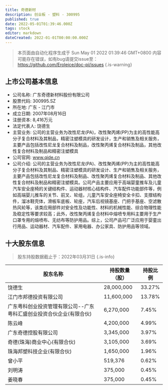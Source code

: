 ```yaml
---
title: 奇德新材
description: 创业板 - 塑料 - 300995
published: true
date: 2022-05-01T01:39:46.000Z
tags: stock
editor: markdown
dateCreated: 2022-01-01T00:00:00.000Z
---
```


> 本页面由自动化程序生成于 Sun May 01 2022 01:39:46 GMT+0800
> 内容可能存在错误，如有bug请提交issue至：https://github.com/Eroleice/doc-pi/issues
{.is-warning}

## 上市公司基本信息
- 公司名称: 广东奇德新材料股份有限公司
- 股票代码: 300995.SZ
- 所在地: 广东 - 江门市
- 成立日期: 2007年08月16日
- 注册资本: 8,416万元
- 法定代表人: 饶德生
- 主营业务: 公司的主营业务为改性尼龙(PA)，改性聚丙烯(PP)为主的高性能高分子复合材料及其制品，精密注塑模具的研发设计，生产和销售及相关服务，主要产品包括改性尼龙复合材料及制品，改性聚丙烯复合材料及制品，其他改性复合材料及制品和精密注塑模具
- 公司官网: www.qide.cn
- 公司介绍: 公司的主营业务为改性尼龙(PA)、改性聚丙烯(PP)为主的高性能高分子复合材料及其制品、精密注塑模具的研发设计、生产和销售及相关服务，主要产品包括改性尼龙复合材料及制品、改性聚丙烯复合材料及制品、其他改性复合材料及制品和精密注塑模具。公司产品主要应用于高端婴童推车及儿童汽车安全座椅的关键结构件、运动器材核心结构件、汽车配件功能部件等，例如高端婴儿推车的关节、前叉、轮组，儿童汽车安全座椅安全卡扣、支撑结构件，溜冰鞋壳体，滑板车底板、轮座，汽车后视镜基座、门把手基座、空滤散热风轮等，该类应用部件对安全性及功能性、材料的机械性能、综合物理性能及稳定性等要求较高；此外，改性聚丙烯复合材料中熔喷专用料主要用于生产口罩专用的熔喷布、无纺布等防护用品。综上，公司产品可广泛应用于婴童出行用品、运动器材、汽车配件、家用电器、办公家具、防护用品等领域。


## 十大股东信息
> 股东持股数据截止于：2022年03月31日
{.is-info}

| 股东名称 | 持股数量（股） | 持股比例 |
| --- | --- | --- |
| 饶德生 | 28,000,000 | 33.27% |
| 江门市邦德投资有限公司 | 11,600,000 | 13.78% |
| 广东粤科创业投资管理有限公司--广东粤科汇盛创业投资合伙企业(有限合伙) | 6,270,000 | 7.45% |
| 陈云峰 | 4,200,000 | 4.99% |
| 广东奇德控股有限公司 | 3,345,000 | 3.97% |
| 奇德(珠海)商业中心(有限合伙) | 3,105,000 | 3.69% |
| 珠海邦塑科技企业(有限合伙) | 1,650,000 | 1.96% |
| 曾小平 | 519,376 | 0.62% |
| 刘明涛 | 375,000 | 0.45% |
| 姜晓春 | 375,000 | 0.45% |




